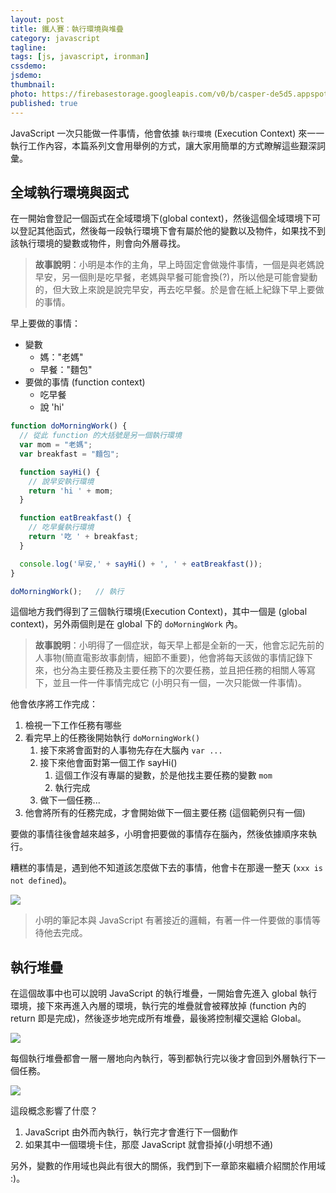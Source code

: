 ```yaml
---
layout: post
title: 鐵人賽：執行環境與堆疊
category: javascript
tagline:
tags: [js, javascript, ironman]
cssdemo:
jsdemo:
thumbnail:
photo: https://firebasestorage.googleapis.com/v0/b/casper-de5d5.appspot.com/o/images%2Fblog%2F18_ironman_c1-cover.jpg?alt=media&token=b19f2731-7567-4d4c-a809-df264b8f04ee
published: true
---
```


JavaScript 一次只能做一件事情，他會依據 `執行環境` (Execution Context) 來一一執行工作內容，本篇系列文會用舉例的方式，讓大家用簡單的方式瞭解這些艱深詞彙。

## 全域執行環境與函式
在一開始會登記一個函式在全域環境下(global context)，然後這個全域環境下可以登記其他函式，然後每一段執行環境下會有屬於他的變數以及物件，如果找不到該執行環境的變數或物件，則會向外層尋找。

> **故事說明**：小明是本作的主角，早上時固定會做幾件事情，一個是與老媽說早安，另一個則是吃早餐，老媽與早餐可能會換(?)，所以他是可能會變動的，但大致上來說是說完早安，再去吃早餐。於是會在紙上紀錄下早上要做的事情。

早上要做的事情：
- 變數
	- 媽："老媽"
	- 早餐："麵包"
- 要做的事情 (function context)
	- 吃早餐
	- 說 'hi'

```js
function doMorningWork() {
  // 從此 function 的大括號是另一個執行環境
  var mom = "老媽";
  var breakfast = "麵包";

  function sayHi() {
    // 說早安執行環境
    return 'hi ' + mom;
  }

  function eatBreakfast() {
    // 吃早餐執行環境
    return '吃 ' + breakfast;
  }

  console.log('早安,' + sayHi() + ', ' + eatBreakfast());
}

doMorningWork();   // 執行
```

這個地方我們得到了三個執行環境(Execution Context)，其中一個是 (global context)，另外兩個則是在 global 下的 `doMorningWork` 內。

> **故事說明**：小明得了一個症狀，每天早上都是全新的一天，他會忘記先前的人事物(簡直電影故事劇情，細節不重要)，他會將每天該做的事情記錄下來，也分為主要任務及主要任務下的次要任務，並且把任務的相關人等寫下，並且一件一件事情完成它 (小明只有一個，一次只能做一件事情)。

他會依序將工作完成：
1. 檢視一下工作任務有哪些
2. 看完早上的任務後開始執行 `doMorningWork()`
	1. 接下來將會面對的人事物先存在大腦內 `var ...`
	2. 接下來他會面對第一個工作 sayHi()
		1. 這個工作沒有專屬的變數，於是他找主要任務的變數 `mom`
		2. 執行完成
	3. 做下一個任務...
3. 他會將所有的任務完成，才會開始做下一個主要任務 (這個範例只有一個)

要做的事情往後會越來越多，小明會把要做的事情存在腦內，然後依據順序來執行。

糟糕的事情是，遇到他不知道該怎麼做下去的事情，他會卡在那邊一整天 (`xxx is not defined`)。

![](https://firebasestorage.googleapis.com/v0/b/casper-de5d5.appspot.com/o/images%2Fblog%2F18_ironman_c1-01.jpg?alt=media&token=012167a0-4b4d-4900-a5ca-48e8998ae819)

> 小明的筆記本與 JavaScript 有著接近的邏輯，有著一件一件要做的事情等待他去完成。

## 執行堆疊

在這個故事中也可以說明 JavaScript 的執行堆疊，一開始會先進入 global 執行環境，接下來再進入內層的環境，執行完的堆疊就會被釋放掉 (function 內的 return 即是完成)，然後逐步地完成所有堆疊，最後將控制權交還給 Global。

![](https://firebasestorage.googleapis.com/v0/b/casper-de5d5.appspot.com/o/images%2Fblog%2F18_ironman_c1-02.jpg?alt=media&token=e87ef86d-0ced-4556-b6f8-455ffa39dcb1)

每個執行堆疊都會一層一層地向內執行，等到都執行完以後才會回到外層執行下一個任務。

![](https://firebasestorage.googleapis.com/v0/b/casper-de5d5.appspot.com/o/images%2Fblog%2F18_ironman_c1-03.jpg?alt=media&token=38486c48-eb61-4096-a492-20a8cb240457)

這段概念影響了什麼？
1. JavaScript 由外而內執行，執行完才會進行下一個動作
2. 如果其中一個環境卡住，那麼 JavaScript 就會掛掉(小明想不通)

另外，變數的作用域也與此有很大的關係，我們到下一章節來繼續介紹關於作用域 :)。